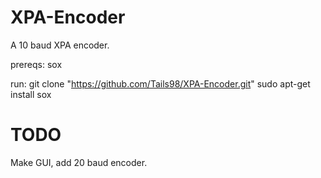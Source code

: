# XPA-Encoder
A 10 baud XPA encoder.

prereqs: sox

run:
git clone "https://github.com/Tails98/XPA-Encoder.git"
sudo apt-get install sox

# TODO
Make GUI, add 20 baud encoder.
